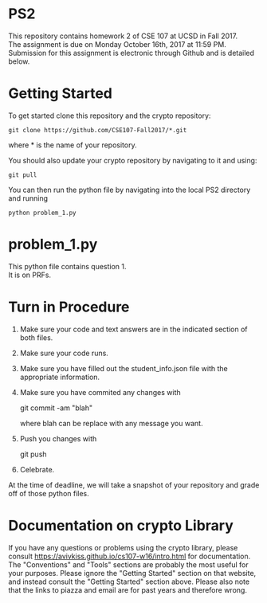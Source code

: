# PS2
This repository contains homework 2 of CSE 107 at UCSD in Fall 2017.  
The assignment is due on Monday October 16th, 2017 at 11:59 PM.  
Submission for this assignment is electronic through Github and is detailed below.  


# Getting Started
To get started clone this repository and the crypto repository:

    git clone https://github.com/CSE107-Fall2017/*.git
    
where * is the name of your repository.

You should also update your crypto repository by navigating to it and using:

    git pull

You can then run the python file by navigating into the local PS2 directory and running 

    python problem_1.py
    

# problem_1.py
This python file contains question 1.  
It is on PRFs.

# Turn in Procedure
1) Make sure your code and text answers are in the indicated section of both files.  
2) Make sure your code runs.
3) Make sure you have filled out the student_info.json file with the appropriate information.
4) Make sure you have commited any changes with
    
    git commit -am "blah"
    
    where blah can be replace with any message you want.
5) Push you changes with
    
    git push
6) Celebrate.

At the time of deadline, we will take a snapshot of your repository and grade off of those python files.  

# Documentation on crypto Library
If you have any questions or problems using the crypto library, 
please consult https://avivkiss.github.io/cs107-w16/intro.html for documentation.
The "Conventions" and "Tools" sections are probably the most useful for your purposes. 
Please ignore the "Getting Started" section on that website, and instead consult the "Getting Started" section above. Please also note that the links to piazza and email are for past years
and therefore wrong.




